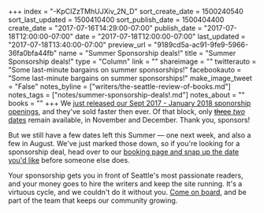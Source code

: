 +++
index = "-KpCIZzTMhUJXiv_2N_D"
sort_create_date = 1500240540
sort_last_updated = 1500410400
sort_publish_date = 1500404400
create_date = "2017-07-16T14:29:00-07:00"
publish_date = "2017-07-18T12:00:00-07:00"
date = "2017-07-18T12:00:00-07:00"
last_updated = "2017-07-18T13:40:00-07:00"
preview_url = "9189cd5a-ac91-9fe9-5966-36fa0bfa44fb"
name = "Summer Sponsorship deals!"
title = "Summer Sponsorship deals!"
type = "Column"
link = ""
shareimage = ""
twitterauto = "Some last-minute bargains on summer sponsorships!"
facebookauto = "Some last-minute bargains on summer sponsorships!"
make_image_tweet = "False"
notes_byline = ["writers/the-seattle-review-of-books.md"]
notes_tags = ["notes/summer-sponsorship-deals!.md"]
notes_about = ""
books = ""
+++
We [just released our Sept 2017 - January 2018 sponorship openings](http://www.seattlereviewofbooks.com/notes/2017/07/03/sponsorships-now-open-through-january-2018/), and they've sold faster then ever. Of that block, only [~~three~~ _two_ dates](http://www.seattlereviewofbooks.com/sponsor/book/) remain available, in November and December. Thank you, sponsors!

But we still have a few dates left this Summer &mdash; one next week, and also a few in August. We've just marked those down, so if you're looking for a sponsorship deal, head over to our [booking page and snap up the date you'd like](http://www.seattlereviewofbooks.com/sponsor/book/) before someone else does. 

Your sponsorship gets you in front of Seattle's most passionate readers, and  your money goes to hire the writers and keep the site running. It's a virtuous cycle, and we couldn't do it without you. [Come on board](http://www.seattlereviewofbooks.com/sponsor/), and be part of the team that keeps our community growing. 